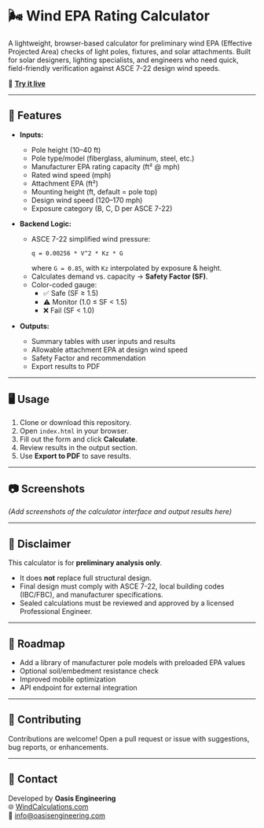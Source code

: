 # 🌬️ Wind EPA Rating Calculator  

A lightweight, browser-based calculator for preliminary wind EPA (Effective Projected Area) checks of light poles, fixtures, and solar attachments. Built for solar designers, lighting specialists, and engineers who need quick, field-friendly verification against ASCE 7-22 design wind speeds.  

🚀 **[Try it live](https://floridawindcalcs.com/free-wind-calculators)**  

---

## 📌 Features  
- **Inputs:**  
  - Pole height (10–40 ft)  
  - Pole type/model (fiberglass, aluminum, steel, etc.)  
  - Manufacturer EPA rating capacity (ft² @ mph)  
  - Rated wind speed (mph)  
  - Attachment EPA (ft²)  
  - Mounting height (ft, default = pole top)  
  - Design wind speed (120–170 mph)  
  - Exposure category (B, C, D per ASCE 7-22)  

- **Backend Logic:**  
  - ASCE 7-22 simplified wind pressure:  
    ```
    q = 0.00256 * V^2 * Kz * G
    ```
    where `G = 0.85`, with `Kz` interpolated by exposure & height.  
  - Calculates demand vs. capacity → **Safety Factor (SF)**.  
  - Color-coded gauge:  
    - ✅ Safe (SF ≥ 1.5)  
    - ⚠️ Monitor (1.0 ≤ SF < 1.5)  
    - ❌ Fail (SF < 1.0)  

- **Outputs:**  
  - Summary tables with user inputs and results  
  - Allowable attachment EPA at design wind speed  
  - Safety Factor and recommendation  
  - Export results to PDF  

---

## 🖥️ Usage  
1. Clone or download this repository.  
2. Open `index.html` in your browser.  
3. Fill out the form and click **Calculate**.  
4. Review results in the output section.  
5. Use **Export to PDF** to save results.  

---

## 📷 Screenshots  
*(Add screenshots of the calculator interface and output results here)*  

---

## 📜 Disclaimer  
This calculator is for **preliminary analysis only**.  
- It does **not** replace full structural design.  
- Final design must comply with ASCE 7-22, local building codes (IBC/FBC), and manufacturer specifications.  
- Sealed calculations must be reviewed and approved by a licensed Professional Engineer.  

---

## 🔮 Roadmap  
- Add a library of manufacturer pole models with preloaded EPA values  
- Optional soil/embedment resistance check  
- Improved mobile optimization  
- API endpoint for external integration  

---

## 🤝 Contributing  
Contributions are welcome! Open a pull request or issue with suggestions, bug reports, or enhancements.  

---

## 📧 Contact  
Developed by **Oasis Engineering**  
🌐 [WindCalculations.com](https://windcalculations.com)  
📩 info@oasisengineering.com  
